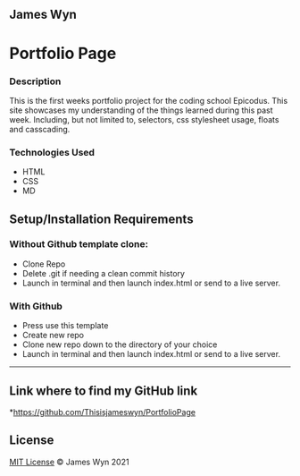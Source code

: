 ## James Wyn

# Portfolio Page


### Description
This is the first weeks portfolio project for the coding school Epicodus. This site showcases my understanding of the things learned during this past week. Including, but not limited to, selectors, css stylesheet usage, floats and casscading. 

### Technologies Used
* HTML
* CSS
* MD

## Setup/Installation Requirements

### Without Github template clone:
* Clone Repo
* Delete .git if needing a clean commit history
* Launch in terminal and then launch index.html or send to a live server.

### With Github
* Press use this template
* Create new repo
* Clone new repo down to the directory of your choice
* Launch in terminal and then launch index.html or send to a live server.

* * *

## Link where to find my GitHub link

*https://github.com/Thisisjameswyn/PortfolioPage


## License
[MIT License](https://opensource.org/licenses/MIT)
&copy; James Wyn 2021